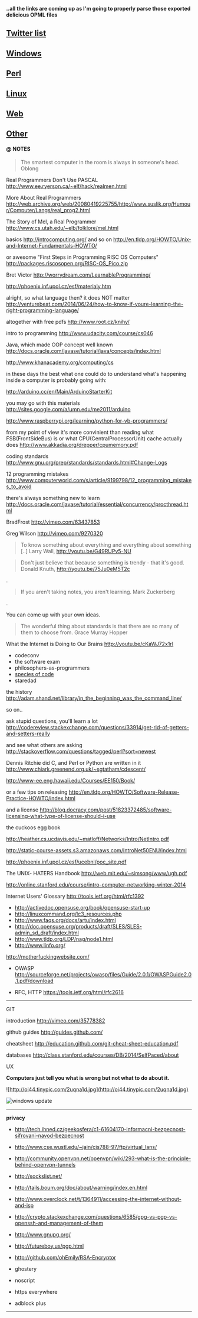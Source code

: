 
**..all the links are coming up as I'm going to properly parse those exported delicious OPML files**

## [Twitter list](https://twitter.com/paveljurca/lists/tech)
## [Windows](windows.md)
## [Perl](perl.md)
## [Linux](linux.md)
## [Web](web.md)
## [Other](other.md)

#### @ NOTES

> The smartest computer in the room is always in someone's head.
> Oblong

Real Programmers Don't Use PASCAL
<http://www.ee.ryerson.ca/~elf/hack/realmen.html>

More About Real Programmers
<http://web.archive.org/web/20080419225755/http://www.suslik.org/Humour/Computer/Langs/real_prog2.html>

The Story of Mel, a Real Programmer
<http://www.cs.utah.edu/~elb/folklore/mel.html>

basics
<http://introcomputing.org/> and so on
<http://en.tldp.org/HOWTO/Unix-and-Internet-Fundamentals-HOWTO/>

or awesome "First Steps in Programming RISC OS Computers"
<http://packages.riscosopen.org/RISC-OS_Pico.zip>

Bret Victor
<http://worrydream.com/LearnableProgramming/>

<http://phoenix.inf.upol.cz/esf/materialy.htm>

alright, so what language then? it does NOT matter
<http://venturebeat.com/2014/06/24/how-to-know-if-youre-learning-the-right-programming-language/>

altogether with free pdfs
<http://www.root.cz/knihy/>

intro to programming
<http://www.udacity.com/course/cs046>

Java, which made OOP concept well known
<http://docs.oracle.com/javase/tutorial/java/concepts/index.html>

<http://www.khanacademy.org/computing/cs>

in these days the best what one could do to understand what's
happening inside a computer is probably going with:

<http://arduino.cc/en/Main/ArduinoStarterKit>

you may go with this materials
<http://sites.google.com/a/umn.edu/me2011/arduino>

<http://www.raspberrypi.org/learning/python-for-vb-programmers/>

from my point of view it's more convinient than reading
what FSB(FrontSideBus) is or what CPU(CentralProcessorUnit)
cache actually does <http://www.akkadia.org/drepper/cpumemory.pdf>

coding standards
<http://www.gnu.org/prep/standards/standards.html#Change-Logs>

12 programming mistakes
<http://www.computerworld.com/s/article/9199798/12_programming_mistakes_to_avoid>

there's always something new to learn
<http://docs.oracle.com/javase/tutorial/essential/concurrency/procthread.html>

BradFrost <http://vimeo.com/63437853>

Greg Wilson <http://vimeo.com/9270320>

> To know something about everything
> and everything about something [..]
> Larry Wall, <http://youtu.be/G49RUPv5-NU>

> Don't just believe that because something is trendy - that it's good.
> Donald Knuth, <http://youtu.be/75Ju0eM5T2c>

.

> If you aren't taking notes, you aren't learning.
> Mark Zuckerberg

.

You can come up with your own ideas.

> The wonderful thing about standards is
> that there are so many of them to choose from.
> Grace Murray Hopper

What the Internet is Doing to Our Brains <http://youtu.be/cKaWJ72x1rI>

* codeconv
* the software exam
* philosophers-as-programmers
* [species of code](http://imagizer.imageshack.us/a/img440/2996/tu2.png)
* staredad

the history
<http://adam.shand.net/library/in_the_beginning_was_the_command_line/>

so on..

ask stupid questions, you'll learn a lot
<http://codereview.stackexchange.com/questions/33914/get-rid-of-getters-and-setters-really>

and see what others are asking
<http://stackoverflow.com/questions/tagged/perl?sort=newest>

Dennis Ritchie did C, and Perl or Python are written in it
<http://www.chiark.greenend.org.uk/~sgtatham/cdescent/>

<http://www-ee.eng.hawaii.edu/Courses/EE150/Book/>

or a few tips on releasing
<http://en.tldp.org/HOWTO/Software-Release-Practice-HOWTO/index.html>

and a license
<http://blog.docracy.com/post/51823372485/software-licensing-what-type-of-license-should-i-use>

the cuckoos egg book

<http://heather.cs.ucdavis.edu/~matloff/Networks/Intro/NetIntro.pdf>

<http://static-course-assets.s3.amazonaws.com/IntroNet50ENU/index.html>

<http://phoenix.inf.upol.cz/esf/ucebni/poc_site.pdf>

The
UNIX-
HATERS
Handbook
<http://web.mit.edu/~simsong/www/ugh.pdf>

<http://online.stanford.edu/course/intro-computer-networking-winter-2014>
    
Internet Users' Glossary
<http://tools.ietf.org/html/rfc1392>

* <http://activedoc.opensuse.org/book/opensuse-start-up>
* <http://linuxcommand.org/lc3_resources.php>
* <http://www.faqs.org/docs/artu/index.html>
* <http://doc.opensuse.org/products/draft/SLES/SLES-admin_sd_draft/index.html>
* <http://www.tldp.org/LDP/nag/node1.html>
* <http://www.linfo.org/>

<http://motherfuckingwebsite.com/>

* OWASP
<http://sourceforge.net/projects/owasp/files/Guide/2.0.1/OWASPGuide2.0.1.pdf/download>

* RFC, HTTP
<https://tools.ietf.org/html/rfc2616>

*** 

GIT 

introduction
<http://vimeo.com/35778382>

github guides
<http://guides.github.com/>

cheatsheet
<http://education.github.com/git-cheat-sheet-education.pdf>

databases
<http://class.stanford.edu/courses/DB/2014/SelfPaced/about>


UX

**Computers just tell you what is wrong but not what to do about it.**

![http://oi44.tinypic.com/2uqna1d.jpg](http://oi44.tinypic.com/2uqna1d.jpg)

![windows update](windows.png)

***

__privacy__

* <http://tech.ihned.cz/geekosfera/c1-61604170-informacni-bezpecnost-sifrovani-navod-bezpecnost>
* <http://www.cse.wustl.edu/~jain/cis788-97/ftp/virtual_lans/>
* <http://community.openvpn.net/openvpn/wiki/293-what-is-the-principle-behind-openvpn-tunnels>
* <http://sockslist.net/>
* <http://tails.boum.org/doc/about/warning/index.en.html>
* <http://www.overclock.net/t/1364911/accessing-the-internet-without-and-isp>
* <http://crypto.stackexchange.com/questions/6585/gpg-vs-pgp-vs-openssh-and-management-of-them>
* <http://www.gnupg.org/>
* <http://futureboy.us/pgp.html>
* <http://github.com/ohEmily/RSA-Encryptor>

* ghostery
* noscript
* https everywhere
* adblock plus

***

